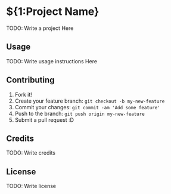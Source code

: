 # ${1:Project Name}
TODO: Write a project Here

## Usage
TODO: Write usage instructions Here

## Contributing
1. Fork it!
2. Create your feature branch: `git checkout -b my-new-feature`
3. Commit your changes: `git commit -am 'Add some feature'`
4. Push to the branch: `git push origin my-new-feature`
5. Submit a pull request :D

## Credits
TODO: Write credits
## License
TODO: Write license
